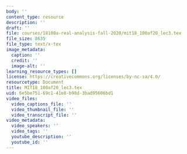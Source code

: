 ```yaml
---
body: ''
content_type: resource
description: ''
draft: ''
file: courses/18100a-real-analysis-fall-2020/mit18_100af20_lec3.tex
file_size: 8635
file_type: text/x-tex
image_metadata:
  caption: ''
  credit: ''
  image-alt: ''
learning_resource_types: []
license: https://creativecommons.org/licenses/by-nc-sa/4.0/
resourcetype: Document
title: MIT18_100af20_lec3.tex
uid: 6e5be751-69c1-41e8-b98d-3bad95606bd1
video_files:
  video_captions_file: ''
  video_thumbnail_file: ''
  video_transcript_file: ''
video_metadata:
  video_speakers: ''
  video_tags: ''
  youtube_description: ''
  youtube_id: ''
---
```

